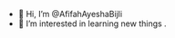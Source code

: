 - 👋 Hi, I’m @AfifahAyeshaBijli
- 👀 I’m interested in learning new things .

<!---
AfifahAyeshaBijli/AfifahAyeshaBijli is a ✨ special ✨ repository because its `README.md` (this file) appears on your GitHub profile.
You can click the Preview link to take a look at your changes.
--->
